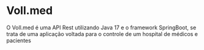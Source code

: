 # Voll.med
O Voll.med é uma API Rest utilizando Java 17 e o framework SpringBoot, se trata de uma aplicação voltada para o controle de um hospital de médicos e pacientes
